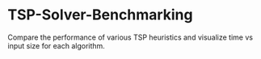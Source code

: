 # TSP-Solver-Benchmarking
Compare the performance of various TSP heuristics and visualize time vs input size for each algorithm.
